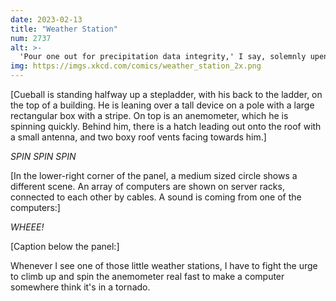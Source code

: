 ```yaml
---
date: 2023-02-13
title: "Weather Station"
num: 2737
alt: >-
  'Pour one out for precipitation data integrity,' I say, solemnly upending the glass into the rain gauge.
img: https://imgs.xkcd.com/comics/weather_station_2x.png
---
```

[Cueball is standing halfway up a stepladder, with his back to the ladder, on the top of a building. He is leaning over a tall device on a pole with a large rectangular box with a stripe. On top is an anemometer, which he is spinning quickly. Behind him, there is a hatch leading out onto the roof with a small antenna, and two boxy roof vents facing towards him.]

*SPIN SPIN SPIN*

[In the lower-right corner of the panel, a medium sized circle shows a different scene. An array of computers are shown on server racks, connected to each other by cables. A sound is coming from one of the computers:]

*WHEEE!*

[Caption below the panel:]

Whenever I see one of those little weather stations, I have to fight the urge to climb up and spin the anemometer real fast to make a computer somewhere think it's in a tornado.